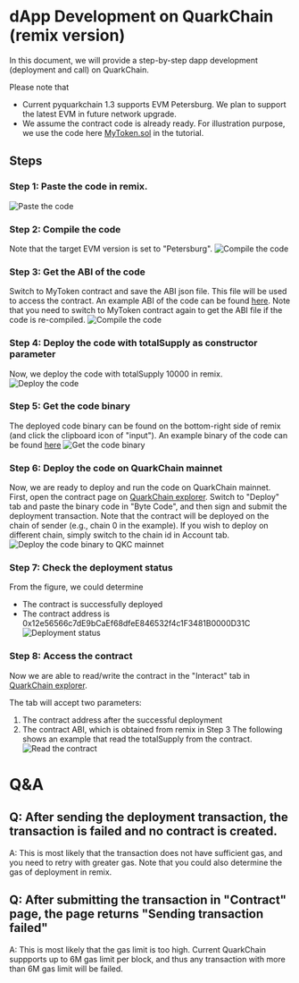# dApp Development on QuarkChain (remix version)
In this document, we will provide a step-by-step dapp development (deployment and call) on QuarkChain.

Please note that
- Current pyquarkchain 1.3 supports EVM Petersburg.  We plan to support the latest EVM in future network upgrade.
- We assume the contract code is already ready.
For illustration purpose, we use the code here [MyToken.sol](https://gist.github.com/qizhou/7a7753df36f50cb1f05e05ed18a59af7#file-mytoken-sol) in the tutorial.


## Steps

### Step 1: Paste the code in remix.
![Paste the code](resources/dapp/step1.png)

### Step 2: Compile the code
Note that the target EVM version is set to "Petersburg".
![Compile the code](resources/dapp/step2.png)


### Step 3: Get the ABI of the code
Switch to MyToken contract and save the ABI json file.  This file will be used to access the contract.
An example ABI of the code can be found [here](https://gist.github.com/qizhou/7a7753df36f50cb1f05e05ed18a59af7#file-mytoken_abi-json).  Note that you need to switch to MyToken contract again to get the ABI file if the code is re-compiled.
![Compile the code](resources/dapp/step3.png)

### Step 4: Deploy the code with totalSupply as constructor parameter
Now, we deploy the code with totalSupply 10000 in remix.
![Deploy the code](resources/dapp/step4.png)

### Step 5: Get the code binary
The deployed code binary can be found on the bottom-right side of remix (and click the clipboard icon of "input").
An example binary of the code can be found [here](https://gist.github.com/qizhou/7a7753df36f50cb1f05e05ed18a59af7#file-mytoken-bin)
![Get the code binary](resources/dapp/step5.png)

### Step 6: Deploy the code on QuarkChain mainnet
Now, we are ready to deploy and run the code on QuarkChain mainnet.  First, open the contract page on [QuarkChain explorer](https://mainnet.quarkchain.io/contract).
Switch to "Deploy" tab and paste the binary code in "Byte Code", and then sign and submit the deployment transaction.
Note that the contract will be deployed on the chain of sender (e.g., chain 0 in the example).  If you wish to deploy on different chain, simply switch to the chain id in Account tab.
![Deploy the code binary to QKC mainnet](resources/dapp/step6.png)


### Step 7: Check the deployment status
From the figure, we could determine
- The contract is successfully deployed
- The contract address is 0x12e56566c7dE9bCaEf68dfeE846532f4c1F3481B0000D31C 
![Deployment status](resources/dapp/step7.png)

### Step 8: Access the contract
Now we are able to read/write the contract in the "Interact" tab in [QuarkChain explorer](https://mainnet.quarkchain.io/contract).

The tab will accept two parameters:
1. The contract address after the successful deployment
2. The contract ABI, which is obtained from remix in Step 3
The following shows an example that read the totalSupply from the contract.
![Read the contract](resources/dapp/step8.png)

# Q&A
## Q: After sending the deployment transaction, the transaction is failed and no contract is created.
A: This is most likely that the transaction does not have sufficient gas, and you need to retry with greater gas.  Note that you could also determine the gas of deployment in remix.

## Q: After submitting the transaction in "Contract" page, the page returns "Sending transaction failed"
A: This is most likely that the gas limit is too high.  Current QuarkChain suppports up to 6M gas limit per block, and thus any transaction with more than 6M gas limit will be failed.
